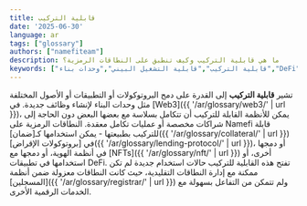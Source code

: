 ```yaml
---
title: قابلية التركيب
date: '2025-06-30'
language: ar
tags: ["glossary"]
authors: ["namefiteam"]
description: ما هي قابلية التركيب وكيف تنطبق على النطاقات الرمزية؟
keywords: ["قابلية التركيب","قابلية التشغيل البيني","وحدات بناء","DeFi","تكامل Web3"]
---
```


تشير **قابلية التركيب** إلى القدرة على دمج البروتوكولات أو التطبيقات أو الأصول المختلفة مثل وحدات البناء لإنشاء وظائف جديدة. في [Web3]({{ '/ar/glossary/web3/' | url }})، يمكن للأنظمة القابلة للتركيب أن تتكامل بسلاسة مع بعضها البعض دون الحاجة إلى شراكات مخصصة أو عمليات تكامل معقدة. النطاقات الرمزية على Namefi قابلة للتركيب بطبيعتها - يمكن استخدامها كـ[ضمان]({{ '/ar/glossary/collateral/' | url }}) في [بروتوكولات الإقراض]({{ '/ar/glossary/lending-protocol/' | url }})، أو دمجها في أنظمة الهوية، أو دمجها مع [NFTs]({{ '/ar/glossary/nft/' | url }}) أخرى، أو استخدامها في تطبيقات DeFi. تفتح هذه القابلية للتركيب حالات استخدام جديدة لم تكن ممكنة مع إدارة النطاقات التقليدية، حيث كانت النطاقات معزولة ضمن أنظمة [المسجلين]({{ '/ar/glossary/registrar/' | url }}) ولم تتمكن من التفاعل بسهولة مع الخدمات الرقمية الأخرى.
